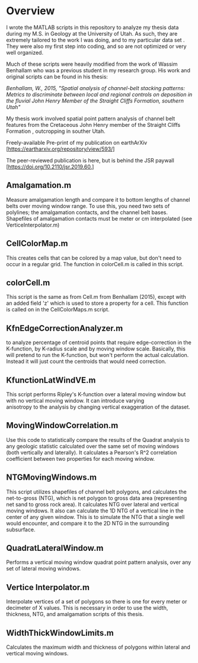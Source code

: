 # Overview
I wrote the MATLAB scripts in this repository to analyze my thesis data
 during my M.S. in Geology at the University of Utah. As such, they are
  extremely tailored to the work I was doing, and to my particular data set
  . They were also my first step into coding, and so are not optimized or
   very well organized.

Much of these scripts were heavily modified from the work of Wassim Benhallam
 who was a previous student in my research group. His work and original
  scripts can be found in his thesis:
  
  _Benhallam, W., 2015, "Spatial analysis of channel-belt
stacking patterns: Metrics to discriminate between local and regional
controls on deposition in the fluvial John Henry Member of the 
Straight Cliffs Formation, southern Utah"_

My thesis work involved spatial point pattern analysis of channel belt features 
from the Cretaceous John Henry member of the Straight Cliffs Formation
, outcropping in souther Utah. 

Freely-available Pre-print of my publication on earthArXiv 
[https://eartharxiv.org/repository/view/593/]

The peer-reviewed publication is here, but is behind the JSR paywall
[https://doi.org/10.2110/jsr.2019.60.]


## Amalgamation.m
Measure amalgamation length and compare it to bottom lengths of 
channel belts over moving window range. To use this, you need two 
sets of polylines; the amalgamation contacts, and the channel belt 
bases. Shapefiles of amalgamation contacts must be meter or cm 
interpolated (see VerticeInterpolator.m)

## CellColorMap.m
This creates cells that can be colored by a map value, but don't need
to occur in a regular grid. The function in colorCell.m is called in this
script.

## colorCell.m
This script is the same as from Cell.m from Benhallam (2015), except
with an added field 'z' which is used to store a property for a cell.
This function is called on in the CellColorMaps.m script.

## KfnEdgeCorrectionAnalyzer.m
to analyze percentage of centroid points that require edge-correction 
in the K-function, by K-radius scale and by moving window scale.
Basically, this will pretend to run the K-function, but won't perform
the actual calculation. Instead it will just count the centroids that
would need correction.

## KfunctionLatWindVE.m
This script performs Ripley's K-function over a lateral moving window 
but with no vertical moving window. It can introduce varying  
anisotropy to the analysis by changing vertical exaggeration of the 
dataset. 

## MovingWindowCorrelation.m
Use this code to statistically compare the results of the Quadrat
analysis to any geologic statistic calculated over the same set of
moving windows (both vertically and laterally). It calculates a
Pearson's R^2 correlation coefficient between two properties for each
moving window.

## NTGMovingWindows.m
This script utilizes shapefiles of channel belt polygons, and
calculates the net-to-gross (NTG), which is net polygon to gross data
area (representing net sand to gross rock area). It calculates NTG
over lateral and vertical moving windows. It also can calculate the 
1D NTG of a vertical line in the center of any given window. This is 
to simulate the NTG that a single well would encounter, and compare
it to the 2D NTG in the surrounding subsurface. 

## QuadratLateralWindow.m
Performs a vertical moving window quadrat point pattern analysis, 
over any set of lateral moving windows.

## Vertice Interpolator.m
Interpolate vertices of a set of polygons so there is one for every 
meter or decimeter of X values. This is necessary in order to use
the width, thickness, NTG, and amalgamation scripts of this thesis.

## WidthThickWindowLimits.m
Calculates the maximum width and thickness of polygons within 
lateral and vertical moving windows.

